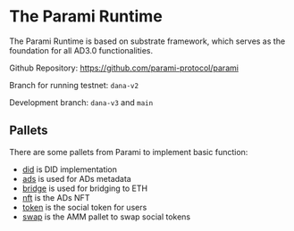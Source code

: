 # The Parami Runtime

The Parami Runtime is based on substrate framework, which serves as the foundation for
all AD3.0 functionalities.

Github Repository: <https://github.com/parami-protocol/parami>

Branch for running testnet: `dana-v2`

Development branch: `dana-v3` and `main`

## Pallets

There are some pallets from Parami to implement basic function:

- [did](https://github.com/parami-protocol/parami/blob/main/pallets/did/src/lib.rs) is DID implementation
- [ads](https://github.com/parami-protocol/parami/blob/main/pallets/ads/src/lib.rs) is used for ADs metadata
- [bridge](https://github.com/parami-protocol/parami/blob/main/pallets/bridge/src/lib.rs) is used for bridging to ETH
- [nft](https://github.com/parami-protocol/parami/blob/main/pallets/nft/src/lib.rs) is the ADs NFT
- [token](https://github.com/parami-protocol/parami/blob/dana-v3/pallets/token/src/lib.rs) is the social token for users
- [swap](https://github.com/parami-protocol/parami/blob/dana-v3/pallets/swap/src/lib.rs) is the AMM pallet to swap social tokens


